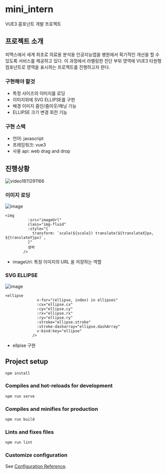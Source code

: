 # mini_intern
VUE3 콤포넌트 개발 프로젝트

## 프로젝트 소개
피맥스에서 세계 최초로 의료용 분석용 인공지능앱을 병원에서 획기적인 개선을 할 수 있도록 서비스를 제공하고 있다. 이 과정에서 라벨링한 진단 부위 영역에 VUE3 타원형 컴포넌트로 영역을 표시하는 프로젝트를 진행하고자 한다.

### 구현해야 할것
- 특정 사이즈의 이미지를 로딩
- 이미지위에 SVG ELLIPSE를 구현
- 배경 이미지 줌인/줌아웃/패닝 기능
- ELLIPSE 크기 변경 회전 기능

### 구현 스택
- 언어: javascript
- 프레임워크: vue3
- 사용 api: web drag and drop

## 진행상황
![video1811291166](https://github.com/SeungHuiHan/Pmx-mini-intern-project-final/assets/98226400/eaf43100-ce33-4421-9bc7-4b8ded08f789)



### 이미지 로딩
![image](https://github.com/SeungHuiHan/Pmx-mini-intern-project-final/assets/98226400/13387716-e750-4790-8fae-c3972d5299c8)

```
<img
          :src="imageUrl"
          class="img-fluid"
          :style="{
            transform: `scale(${scale}) translate(${translateX}px, ${translateY}px)`,
          }"
          생략
        />
```
- imageUrl:  특정 이미지의 URL 을 저장하는 역할


### SVG ELLIPSE
![image](https://github.com/SeungHuiHan/Pmx-mini-intern-project/assets/98226400/7262383f-9d7e-495e-8537-b192e198ff01)

```
<ellipse
              v-for="(ellipse, index) in ellipses"
              :cx="ellipse.cx"
              :cy="ellipse.cy"
              :rx="ellipse.rx"
              :ry="ellipse.ry"
              :stroke="ellipse.stroke"
              :stroke-dasharray="ellipse.dashArray"
              v-bind:key="ellipse"
            />
```
- ellpise 구현
## Project setup
```
npm install
```

### Compiles and hot-reloads for development
```
npm run serve
```

### Compiles and minifies for production
```
npm run build
```

### Lints and fixes files
```
npm run lint
```

### Customize configuration
See [Configuration Reference](https://cli.vuejs.org/config/).
